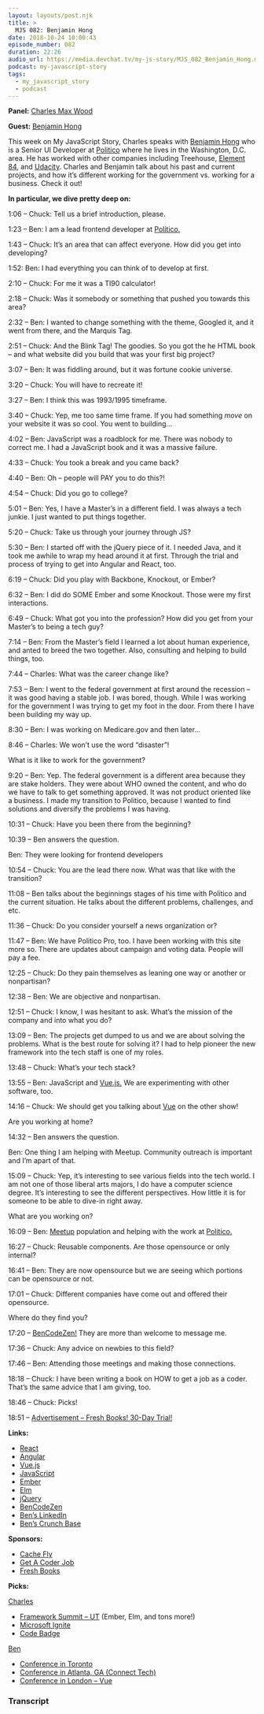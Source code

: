 ```yaml
---
layout: layouts/post.njk
title: >
  MJS 082: Benjamin Hong
date: 2018-10-24 10:00:43
episode_number: 082
duration: 22:26
audio_url: https://media.devchat.tv/my-js-story/MJS_082_Benjamin_Hong.mp3
podcast: my-javascript-story
tags:
  - my_javascript_story
  - podcast
---
```


**Panel:** [Charles Max Wood](https://twitter.com/cmaxw?lang=en)

**Guest:** [Benjamin Hong](https://www.bencodezen.io)

This week on My JavaScript Story, Charles speaks with [Benjamin Hong](https://www.bencodezen.io) who is a Senior UI Developer at [Politico](https://www.politico.com) where he lives in the Washington, D.C. area. He has worked with other companies including Treehouse, [Element 84](https://www.element84.com), and [Udacity](https://www.udacity.com). Charles and Benjamin talk about his past and current projects, and how it’s different working for the government vs. working for a business. Check it out!

**In particular, we dive pretty deep on:**

1:06 – Chuck: Tell us a brief introduction, please.

1:23 – Ben: I am a lead frontend developer at [Politico.](https://www.politico.com)

1:43 – Chuck: It’s an area that can affect everyone. How did you get into developing?

1:52: Ben: I had everything you can think of to develop at first.

2:10 – Chuck: For me it was a TI90 calculator!

2:18 – Chuck: Was it somebody or something that pushed you towards this area?

2:32 – Ben: I wanted to change something with the theme, Googled it, and it went from there, and the Marquis Tag.

2:51 – Chuck: And the Blink Tag! The goodies. So you got the he HTML book – and what website did you build that was your first big project?

3:07 – Ben: It was fiddling around, but it was fortune cookie universe.

3:20 – Chuck: You will have to recreate it!

3:27 – Ben: I think this was 1993/1995 timeframe.

3:40 – Chuck: Yep, me too same time frame. If you had something _move_ on your website it was so cool. You went to building...

4:02 – Ben: JavaScript was a roadblock for me. There was nobody to correct me. I had a JavaScript book and it was a massive failure.

4:33 – Chuck: You took a break and you came back?

4:40 – Ben: Oh – people will PAY you to do this?!

4:54 – Chuck: Did you go to college?

5:01 – Ben: Yes, I have a Master’s in a different field. I was always a tech junkie. I just wanted to put things together.

5:20 – Chuck: Take us through your journey through JS?

5:30 – Ben: I started off with the jQuery piece of it. I needed Java, and it took me awhile to wrap my head around it at first. Through the trial and process of trying to get into Angular and React, too.

6:19 – Chuck: Did you play with Backbone, Knockout, or Ember?

6:32 – Ben: I did do SOME Ember and some Knockout. Those were my first interactions.

6:49 – Chuck: What got you into the profession? How did you get from your Master’s to being a tech guy?

7:14 – Ben: From the Master’s field I learned a lot about human experience, and anted to breed the two together. Also, consulting and helping to build things, too.

7:44 – Charles: What was the career change like?

7:53 – Ben: I went to the federal government at first around the recession – it was good having a stable job. I was bored, though. While I was working for the government I was trying to get my foot in the door. From there I have been building my way up.

8:30 – Ben: I was working on Medicare.gov and then later...

8:46 – Charles: We won’t use the word “disaster”!

What is it like to work for the government?

9:20 – Ben: Yep. The federal government is a different area because they are stake holders. They were about WHO owned the content, and who do we have to talk to get something approved. It was not product oriented like a business. I made my transition to Politico, because I wanted to find solutions and diversify the problems I was having.

10:31 – Chuck: Have you been there from the beginning?

10:39 – Ben answers the question.

Ben: They were looking for frontend developers

10:54 – Chuck: You are the lead there now. What was that like with the transition?

11:08 – Ben talks about the beginnings stages of his time with Politico and the current situation. He talks about the different problems, challenges, and etc.

11:36 – Chuck: Do you consider yourself a news organization or?

11:47 – Ben: We have Politico Pro, too. I have been working with this site more so. There are updates about campaign and voting data. People will pay a fee.

12:25 – Chuck: Do they pain themselves as leaning one way or another or nonpartisan?

12:38 – Ben: We are objective and nonpartisan.

12:51 – Chuck: I know, I was hesitant to ask. What’s the mission of the company and into what you do?

13:09 – Ben: The projects get dumped to us and we are about solving the problems. What is the best route for solving it? I had to help pioneer the new framework into the tech staff is one of my roles.

13:48 – Chuck: What’s your tech stack?

13:55 – Ben: JavaScript and [Vue.js.](https://vuejs.org) We are experimenting with other software, too.

14:16 – Chuck: We should get you talking about [Vue](https://vuejs.org) on the other show!

Are you working at home?

14:32 – Ben answers the question.

Ben: One thing I am helping with Meetup. Community outreach is important and I’m apart of that.

15:09 – Chuck: Yep, it’s interesting to see various fields into the tech world. I am not one of those liberal arts majors, I do have a computer science degree. It’s interesting to see the different perspectives. How little it is for someone to be able to dive-in right away.

What are you working on?

16:09 – Ben: [Meetup](https://www.meetup.com) population and helping with the work at [Politico.](https://www.politico.com)

16:27 – Chuck: Reusable components. Are those opensource or only internal?

16:41 – Ben: They are now opensource but we are seeing which portions can be opensource or not.

17:01 – Chuck: Different companies have come out and offered their opensource.

Where do they find you?

17:20 – [BenCodeZen!](https://www.bencodezen.io) They are more than welcome to message me.

17:36 – Chuck: Any advice on newbies to this field?

17:46 – Ben: Attending those meetings and making those connections.

18:18 – Chuck: I have been writing a book on HOW to get a job as a coder. That’s the same advice that I am giving, too.

18:46 – Chuck: Picks!

18:51 – [Advertisement – Fresh Books! 30-Day Trial!](https://www.freshbooks.com)

**Links:**

- [React](https://reactjs.org)
- [Angular](https://angular.io)
- [Vue.js](https://vuejs.org)
- [JavaScript](https://www.javascript.com)
- [Ember](https://www.emberjs.com)
- [Elm](https://guide.elm-lang.org)
- [jQuery](https://jquery.com)
- [BenCodeZen](https://www.bencodezen.io)
- [Ben’s LinkedIn](https://www.linkedin.com/in/hongb1)
- [Ben’s Crunch Base](https://www.crunchbase.com/person/benjamin-hong-00b5)

**Sponsors:**

- [Cache Fly](https://www.cachefly.com)
- [Get A Coder Job](https://devchat.tv/get-a-coder-job/)
- [Fresh Books](https://www.freshbooks.com/?ref=ppc-na-fb&camp=US%2528SEM%2529Branded%257CEXM&ag=freshbooks+%252Bx&kw=freshbooks&campaignid=717543354&adgroupid=51893696397&kwid=aud-156768853724:kwd-298507762065&dv=c&ntwk=g&crid=289640536553&source=GOOGLE&gclid=EAIaIQobChMI6cT5gtmT3gIViobACh1xBQgvEAAYASAAEgLnB_D_BwE&gclsrc=aw.ds&dclid=CLPSqoTZk94CFVa6TwodIkkF7w)

**Picks:**

[Charles](https://twitter.com/cmaxw?lang=en)

- [Framework Summit – UT](https://www.frameworksummit.com) (Ember, Elm, and tons more!)
- [Microsoft Ignite](https://www.microsoft.com/en-us/ignite)
- [Code Badge](http://codebadge.org/)

[Ben](https://www.linkedin.com/in/hongb1)

- [Conference in Toronto](https://confs.tech)
- [Conference in Atlanta, GA (Connect Tech)](https://tickets.connectevents.io/events/connect2018/)
- [Conference in London – Vue](https://confs.tech)

### Transcript
